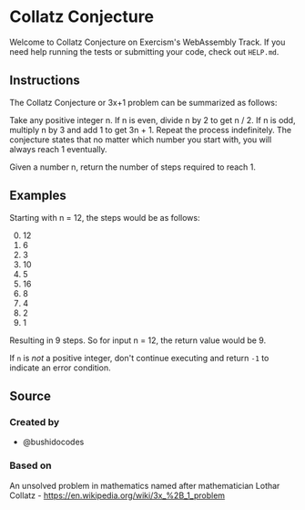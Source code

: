 # Collatz Conjecture

Welcome to Collatz Conjecture on Exercism's WebAssembly Track.
If you need help running the tests or submitting your code, check out `HELP.md`.

## Instructions

The Collatz Conjecture or 3x+1 problem can be summarized as follows:

Take any positive integer n. If n is even, divide n by 2 to get n / 2. If n is
odd, multiply n by 3 and add 1 to get 3n + 1. Repeat the process indefinitely.
The conjecture states that no matter which number you start with, you will
always reach 1 eventually.

Given a number n, return the number of steps required to reach 1.

## Examples

Starting with n = 12, the steps would be as follows:

0. 12
1. 6
2. 3
3. 10
4. 5
5. 16
6. 8
7. 4
8. 2
9. 1

Resulting in 9 steps. So for input n = 12, the return value would be 9.

If `n` is _not_ a positive integer, don't continue executing and return `-1` to indicate an error condition.

## Source

### Created by

- @bushidocodes

### Based on

An unsolved problem in mathematics named after mathematician Lothar Collatz - https://en.wikipedia.org/wiki/3x_%2B_1_problem